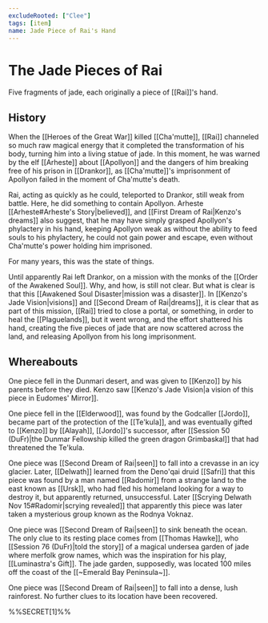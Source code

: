 ```yaml
---
excludeRooted: ["Clee"]
tags: [item]
name: Jade Piece of Rai's Hand
---
```

# The Jade Pieces of Rai

Five fragments of jade, each originally a piece of [[Rai]]'s hand.
## History

When the [[Heroes of the Great War]] killed [[Cha'mutte]], [[Rai]] channeled so much raw magical energy that it completed the transformation of his body, turning him into a living statue of jade. In this moment, he was warned by the elf [[Arheste]] about [[Apollyon]] and the dangers of him breaking free of his prison in [[Drankor]], as [[Cha'mutte]]'s imprisonment of Apollyon failed in the moment of Cha'mutte's death. 

Rai, acting as quickly as he could, teleported to Drankor, still weak from battle. Here, he did something to contain Apollyon. Arheste [[Arheste#Arheste's Story|believed]], and [[First Dream of Rai|Kenzo's dreams]] also suggest, that he may have simply grasped Apollyon's phylactery in his hand, keeping Apollyon weak as without the ability to feed souls to his phylactery, he could not gain power and escape, even without Cha'mutte's power holding him imprisoned. 

For many years, this was the state of things. 

Until apparently Rai left Drankor, on a mission with the monks of the [[Order of the Awakened Soul]]. Why, and how, is still not clear. But what is clear is that this [[Awakened Soul Disaster|mission was a disaster]]. In [[Kenzo's Jade Vision|visions]] and [[Second Dream of Rai|dreams]], it is clear that as part of this mission, [[Rai]] tried to close a portal, or something, in order to heal the [[Plaguelands]], but it went wrong, and the effort shattered his hand, creating the five pieces of jade that are now scattered across the land, and releasing Apollyon from his long imprisonment. 
## Whereabouts

One piece fell in the Dunmari desert, and was given to [[Kenzo]] by his parents before they died. Kenzo saw [[Kenzo's Jade Vision|a vision of this piece in Eudomes' Mirror]].

One piece fell in the [[Elderwood]], was found by the Godcaller [[Jordo]], became part of the protection of the [[Te'kula]], and was eventually gifted to [[Kenzo]] by [[Alayah]], [[Jordo]]'s successor, after [[Session 50 (DuFr)|the Dunmar Fellowship killed the green dragon Grimbaskal]] that had threatened the Te'kula. 

One piece was [[Second Dream of Rai|seen]] to fall into a crevasse in an icy glacier. Later, [[Delwath]] learned from the Deno'qai druid [[Safri]] that this piece was found by a man named [[Radomir]] from a strange land to the east known as [[Ursk]], who had fled his homeland looking for a way to destroy it, but apparently returned, unsuccessful. Later [[Scrying Delwath Nov 15#Radomir|scrying revealed]] that apparently this piece was later taken a mysterious group known as the Rodnya Voknaz. 

One piece was [[Second Dream of Rai|seen]] to sink beneath the ocean. The only clue to its resting place comes from [[Thomas Hawke]], who [[Session 76 (DuFr)|told the story]] of a magical undersea garden of jade where merfolk grow names, which was the inspiration for his play, [[Luminastra's Gift]]. The jade garden, supposedly, was located 100 miles off the coast of the [[~Emerald Bay Peninsula~]]. 

One piece was [[Second Dream of Rai|seen]] to fall into a dense, lush rainforest. No further clues to its location have been recovered. 

%%SECRET[1]%%